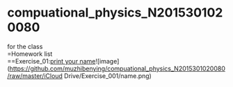 # compuational_physics_N2015301020080
for the class  
=Homework list  
==Exercise_01:[print your name](temp.py)![image](https://github.com/muzhibenying/compuational_physics_N2015301020080/raw/master/iCloud Drive/Exercise_001/name.png)
